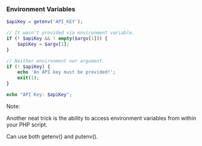 ### Environment Variables

```php
$apiKey = getenv('API_KEY');

// It wasn't provided via environment variable.
if (! $apiKey && ! empty($argv[1])) {
    $apiKey = $argv[1];
}

// Neither environment nor argument.
if (! $apiKey) {
    echo 'An API key must be provided!';
    exit(1);
}

echo "API Key: $apiKey";
```

Note:

Another neat trick is the ability to access environment variables from within your PHP script.

Can use both getenv() and putenv().
